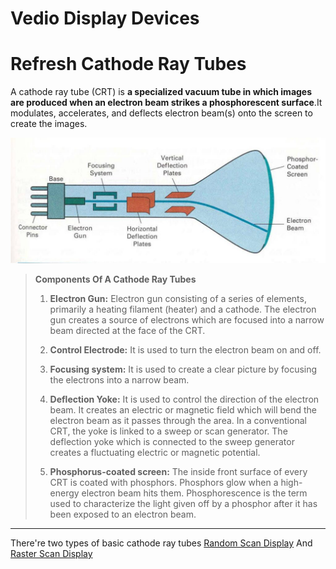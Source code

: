 # Vedio Display Devices
# Refresh Cathode Ray Tubes
A cathode ray tube (CRT) is **a specialized vacuum tube in which images are produced when an electron beam strikes a phosphorescent surface**.It modulates, accelerates, and deflects electron beam(s) onto the screen to create the images.

![](../../Images/Computer%20Graphics/Cathode%20Ray%20Tubes.jpg)


>**Components Of A Cathode Ray Tubes** 
> 
>1. **Electron Gun:** Electron gun consisting of a series of elements, primarily a heating filament (heater) and a cathode. The electron gun creates a source of electrons which are focused into a narrow beam directed at the face of the CRT.
>
>2. **Control Electrode:** It is used to turn the electron beam on and off.
>
>3. **Focusing system:** It is used to create a clear picture by focusing the electrons into a narrow beam.
>
>4. **Deflection Yoke:** It is used to control the direction of the electron beam. It creates an electric or magnetic field which will bend the electron beam as it passes through the area. In a conventional CRT, the yoke is linked to a sweep or scan generator. The deflection yoke which is connected to the sweep generator creates a fluctuating electric or magnetic potential.
>
>5. **Phosphorus-coated screen:** The inside front surface of every CRT is coated with phosphors. Phosphors glow when a high-energy electron beam hits them. Phosphorescence is the term used to characterize the light given off by a phosphor after it has been exposed to an electron beam.

---
There're two types of basic cathode ray tubes [Random Scan Display](Random%20Scan%20Display.md) And [Raster Scan Display](Raster%20Scan%20Display)

[](Line%20Drawing%20Algorithms)
